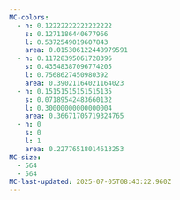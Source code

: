 ```yaml
---
MC-colors:
  - h: 0.12222222222222222
    s: 0.1271186440677966
    l: 0.5372549019607843
    area: 0.015306122448979591
  - h: 0.11728395061728396
    s: 0.43548387096774205
    l: 0.7568627450980392
    area: 0.39021164021164023
  - h: 0.15151515151515135
    s: 0.07189542483660132
    l: 0.30000000000000004
    area: 0.36671705719324765
  - h: 0
    s: 0
    l: 1
    area: 0.22776518014613253
MC-size:
  - 564
  - 564
MC-last-updated: 2025-07-05T08:43:22.960Z
---
```

